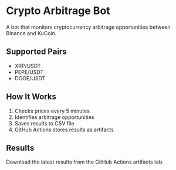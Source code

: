 # Crypto Arbitrage Bot

A bot that monitors cryptocurrency arbitrage opportunities between Binance and KuCoin.

## Supported Pairs
- XRP/USDT
- PEPE/USDT  
- DOGE/USDT

## How It Works
1. Checks prices every 5 minutes
2. Identifies arbitrage opportunities
3. Saves results to CSV file
4. GitHub Actions stores results as artifacts

## Results
Download the latest results from the GitHub Actions artifacts tab.
